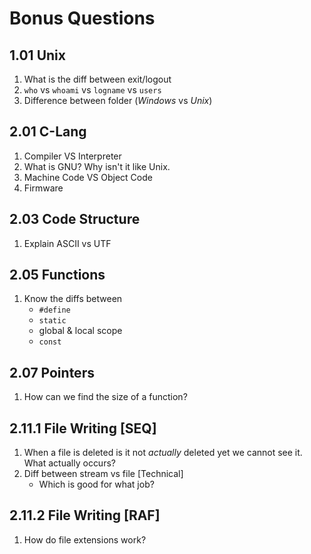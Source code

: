 # Bonus Questions
## 1.01 Unix
1. What is the diff between exit/logout  
2. `who` vs `whoami` vs `logname` vs `users`
3. Difference between folder (*Windows* vs *Unix*)

## 2.01 C-Lang
1. Compiler VS Interpreter
2. What is GNU? Why isn't it like Unix.
3. Machine Code VS Object Code
4. Firmware

## 2.03 Code Structure
1. Explain ASCII vs UTF

## 2.05 Functions
1. Know the diffs between
	+ `#define`
	+ `static`
	+ global & local scope
	+ `const`

## 2.07 Pointers
1. How can we find the size of a function?

## 2.11.1 File Writing \[SEQ\]
1. When a file is deleted is it not *actually* deleted yet we cannot see it. What actually occurs? 
2. Diff between stream vs file \[Technical\]
	+	Which is good for what job?

## 2.11.2 File Writing \[RAF\]
1. How do file extensions work?